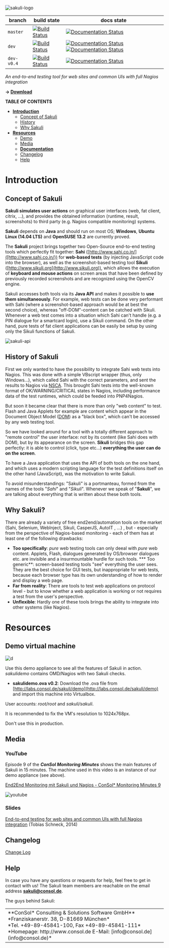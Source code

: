 ![sakuli-logo](./docs/pics/sakuli_logo_small.png) 

|branch  |build state| docs state|
|--------|-----------|-----------|
| `master` | [![Build Status](http://labs-build.consol.de/buildStatus/icon?job=Sakuli_perform_release)](http://labs-build.consol.de/view/Sakuli/job/Sakuli_perform_release/) | [![Documentation Status](https://readthedocs.org/projects/sakuli/badge/?version=stable)](http://sakuli.readthedocs.org/en/stable/) |
| `dev` | [![Build Status](http://labs-build.consol.de/buildStatus/icon?job=Sakuli_CI)](http://labs-build.consol.de/view/Sakuli/job/Sakuli_CI/) | [![Documentation Status](https://readthedocs.org/projects/sakuli/badge/?version=dev)](http://sakuli.readthedocs.org/en/dev/) [![Documentation Status](https://readthedocs.org/projects/sakuli/badge/?version=latest)](http://sakuli.readthedocs.org/en/latest/) |
|`dev-v0.4` | [![Build Status](http://labs-build.consol.de/buildStatus/icon?job=Sakuli_CI_v04)](http://labs-build.consol.de/view/Sakuli/job/Sakuli_CI_v04/) |[![Documentation Status](https://readthedocs.org/projects/sakuli/badge/?version=dev-v0.4)](http://sakuli.readthedocs.org/en/dev-v0.4/)|

*An end-to-end testing tool for web sites and common UIs with full Nagios integration*

**-> [Download](http://labs.consol.de/sakuli/install/)**

**TABLE OF CONTENTS**

* [**Introduction**](#Introduction)
    * [Concept of Sakuli](#concept-of-sakuli)
    * [History](#history-of-sakuli)
    * [Why Sakuli](#why-sakuli)
* [**Resources**](#resources)
    * [Demo](#demo-virtual-machine)
    * [Media](#media)
    * [**Documentation**](./docs/README.md)
    * [Changelog](#changelog)
    * [Help](#help)
    


# Introduction
## Concept of Sakuli

**Sakuli simulates user actions** on graphical user interfaces (web, fat client, citrix, …), and provides the obtained information (runtime, result, screenshots) to third party (e.g. Nagios compatible monitoring) systems. 

**Sakuli** depends on **Java** and should run on most OS; **Windows**, **Ubuntu  Linux (14.04 LTS)** and **OpenSUSE 13.2** are currently proved.  

The **Sakuli** project brings together two Open-Source end-to-end testing tools which perfectly fit together: **Sahi** ([http://www.sahi.co.in/]([http://www.sahi.co.in/)) for **web-based tests** (by injecting JavaScript code into the browser), as well as the screenshot-based testing tool **Sikuli** ([http://www.sikuli.org](http://www.sikuli.org)), which allows the execution of **keyboard and mouse actions** on screen areas that have been defined by previously recorded screenshots and are recognized using the OpenCV engine. 

Sakuli accesses both tools via its **Java API** and makes it possible to **use them simultaneously**. For example, web tests can be done very performant with Sahi (where a screenshot-based approach would be at best the second choice), whereas "off-DOM"-content can be catched with Sikuli. Whenever a web test comes into a situation which Sahi can't handle (e.g. a PIN dialogue for a smartcard login), use a Sikuli command. On the other hand, pure tests of fat client applications can be easily be setup by using only the Sikuli functions of Sakuli.

![sakuli-api](./docs/pics/sakuli_api.jpg) 

## History of Sakuli
First we only wanted to have the possibility to integrate Sahi web tests into Nagios. This was done with a simple VBscript wrapper (thus, only Windows...), which called Sahi with the correct parameters, and sent the results to Nagios via [NSCA](http://exchange.nagios.org/directory/Addons/Passive-Checks/NSCA--2D-Nagios-Service-Check-Acceptor/details). This brought Sahi tests into the well-known format of OK/WARNING/CRITICAL states in Nagios, including performance data of the test runtimes, which could be feeded into PNP4Nagios. 

But soon it became clear that there is more than only "web content" to test. Flash and Java Applets for example are content which appear in the Document Object Model ([DOM](http://de.wikipedia.org/wiki/Document_Object_Model)) as a "black box", which can't be accessed by any web testing tool.
 
So we have looked around for a tool with a totally different approach to "remote control" the user interface: not by its content (like Sahi does with DOM), but by its appearance on the screen. **Sikuli** bridges this gap perfectly: it is able to control (click, type etc...) **everything the user can do on the screen**. 

To have a Java application that uses the API of both tools on the one hand, and which uses a modern scripting language for the test definitions itself on the other hand (JavaScript), was the motivation to write Sakuli. 

To avoid misunderstandings: "Sakuli" is a portmanteau, formed from the names of the tools "*Sahi*" and "*Sikuli*". Whenever we speak of "**Sakuli**", we are talking about everything that is written about these both tools.  

## Why Sakuli? 
There are already a variety of free end2end/automation tools on the market (Sahi, Selenium, WebInject, Sikuli, CasperJS, AutoIT , ...) , but - especially from the perspective of Nagios-based monitoring - each of them has at least one of the following drawbacks: 

* **Too specifically**: *pure* web testing tools can only deeal with *pure* web content. Applets, Flash, dialogues generated by OS/browser dialogues etc. are invisible and a insurmountable hurdle for such tools.
*** Too generic**: screen-based testing tools "see" everything the user sees. They are the best choice for GUI tests, but inappropriate for web tests, because each browser type has its own understanding of how to render and display a web page. 
* **Far from reality**: There are tools to test web applications on protocol level - but to know whether a web application is working or not requires a test from the user's perspective. 
* **Unflexible**: Hardly one of these tools brings the ability to integrate into other systems (like Nagios). 



# Resources

## Demo virtual machine

![d](./docs/pics/appliance_collage.jpg)

Use this demo appliance to see all the features of Sakuli in action. *sakulidemo* contains OMD/Nagios with two Sakuli checks.  

* **sakulidemo.ova v0.2**: Download the .ova file from [http://labs.consol.de/sakuli/demo](http://labs.consol.de/sakuli/demo) and import this machine into Virtualbox.

User accounts: *root/root* and *sakuli/sakuli*. 

It is recommended to fix the VM's resolution to 1024x768px. 

Don't use this in production. 

## Media

### YouTube

Episode 9 of the ***ConSol Monitoring Minutes*** shows the main features of Sakuli in 15 minutes. The machine used in this video is an instance of our demo appliance (see above).   

[End2End Monitoring mit Sakuli und Nagios - ConSol* Monitoring Minutes 9](https://www.youtube.com/watch?v=S6NROEOYF6w)

![youtube](./docs/pics/monitoring_minutes_sakuli_300.png)

### Slides

[End-to-end testing
for web sites and common UIs with full Nagios integration](https://rawgit.com/toschneck/presentation/sakuli-dev-day-presentation/index.html#/) (Tobias Schneck, 2014)

 

## Changelog 
 
[Change Log](changelog.md) 


## Help
In case you have any questions or requests for help, feel free to get in contact with us! 
The Sakuli team members are reachable on the email address **[sakuli@consol.de](mailto:sakuli@consol.de)**.

The guys behind Sakuli: 

<table>
<tr>
<td>
**ConSol* Consulting & Solutions Software GmbH** <br/>
*Franziskanerstr. 38, D-81669 München* <br/>
*Tel. +49-89-45841-100, Fax +49-89-45841-111*<br/>
*Homepage: http://www.consol.de E-Mail: [info@consol.de](info@consol.de)*
</td>
</tr>
<table>
